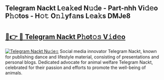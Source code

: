 ## Telegram Nackt L𝚎a𝚔ed N𝚞𝚍e - Part-nhh Vi𝚍𝚎o P𝚑𝚘tos - H𝚘𝚝 O𝚗𝚕yf𝚊ns L𝚎a𝚔s DMJe8

# <h2><a href="http://kf3c74s.oniu.top/?m=Telegram+Nackt">🔗👉 🔴 Telegram Nackt P𝚑ot𝚘𝚜 V𝚒d𝚎o</a></h2>

[![Telegram Nackt Nu𝚍e𝚜](https://i.imgur.com/0qMVB7G.gif)](http://kf3c74s.oniu.top/?m=Telegram+Nackt)
Social media innovator Telegram Nackt, known for publishing dance and lifestyle material, consisting of presentations and personal blogs. Dedicated advocate for animal welfare Telegram Nackt, celebrated for their passion and efforts to promote the well-being of animals.  
